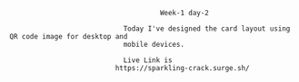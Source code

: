                                          Week-1 day-2

                                Today I've designed the card layout using QR code image for desktop and
                                mobile devices.

                                Live Link is 
                              https://sparkling-crack.surge.sh/